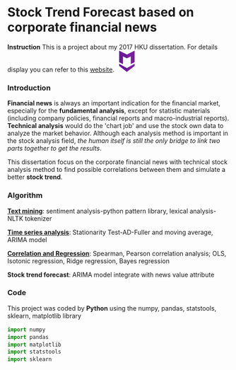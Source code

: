 # Stock Trend Forecast based on corporate financial news
**Instruction** This is a project about my 2017 HKU dissertation. For details display you can refer to this [website]().
![img](https://github.com/adam-p/markdown-here/raw/master/src/common/images/icon48.png "Logo Title Text 1")

### Introduction
**Financial news** is always an important indication for the financial market, especially for the **fundamental analysis**, except for statistic materials (including company policies, financial reports and macro-industrial reports). **Technical analysis** would do the 'chart job' and use the stock own data to analyze the market behavior. 
Although each analysis method is important in the stock analysis field, *the human itself is still the only bridge to link two parts together to get the results*. 

This dissertation focus on the corporate financial news with technical stock analysis method to find possible correlations between them and simulate a better **stock trend**.

### Algorithm
**[Text mining](https://en.wikipedia.org/wiki/Text_mining)**: sentiment analysis-python pattern library, lexical analysis-NLTK tokenizer

**[Time series analysis](https://en.wikipedia.org/wiki/Time_series)**: Stationarity Test-AD-Fuller and moving average, ARIMA model

**[Correlation and Regression](https://en.wikipedia.org/wiki/Regression)**: Spearman, Pearson correlation analysis; OLS, Isotonic regression, Ridge regression, Bayes regression

**Stock trend forecast**: ARIMA model integrate with news value attribute

### Code
This project was coded by **Python** using the numpy, pandas, statstools, sklearn, matplotlib library

```python
import numpy
import pandas
import matplotlib
import statstools
import sklearn
```
